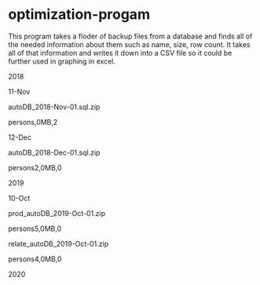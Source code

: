# optimization-progam
This program takes a floder of backup files from a database and finds all of the needed information about them such as name, size, row count. It takes all of that information
and writes it down into a CSV file so it could be further used in graphing in excel.

2018

11-Nov

autoDB_2018-Nov-01.sql.zip

persons,0MB,2

12-Dec

autoDB_2018-Dec-01.sql.zip

persons2,0MB,0

2019

10-Oct

prod_autoDB_2019-Oct-01.zip

persons5,0MB,0

relate_autoDB_2019-Oct-01.zip

persons4,0MB,0

2020
